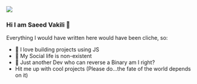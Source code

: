 <img src="https://github.com/vbtux/vbtux/blob/master/images/githubcoverpage.png">

### Hi I am Saeed Vakili 👋

Everything I would have written here would have been cliche, so:

- 🌱 I love building projects using JS
- 🤔 My Social life is non-existent
- 🤝 Just another Dev who can reverse a Binary am I right?
- Hit me up with cool projects (Please do...the fate of the world depends on it)
